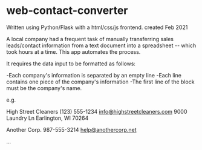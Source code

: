 # web-contact-converter
Written using Python/Flask with a html/css/js frontend.
created Feb 2021

A local company had a frequent task of manually transferring sales leads/contact information from a text document into a spreadsheet -- which took hours at a time. This app automates the process.

It requires the data input to be formatted as follows:

-Each company's information is separated by an empty line
-Each line contains one piece of the company's information
-The first line of the block must be the company's name.

e.g.

High Street Cleaners
(123) 555-1234
info@highstreetcleaners.com
9000 Laundry Ln
Earlington, WI 70264

Another Corp.
987-555-3214
help@anothercorp.net

...
